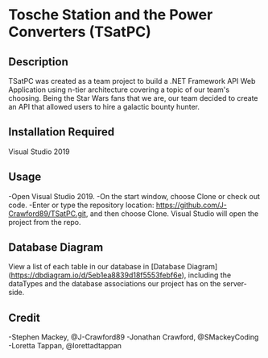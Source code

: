 # Tosche Station and the Power Converters (TSatPC)

## Description
TSatPC was created as a team project to build a .NET Framework API Web Application using n-tier architecture covering a topic of our team's choosing. Being the Star Wars fans that we are, our team decided to create an API that allowed users to hire a galactic bounty hunter.</div>

## Installation Required
Visual Studio 2019

## Usage
-Open Visual Studio 2019.
-On the start window, choose Clone or check out code.
-Enter or type the repository location: https://github.com/J-Crawford89/TSatPC.git, and then choose Clone. Visual Studio will open the project from the repo.

## Database Diagram
View a list of each table in our database in [Database Diagram] (https://dbdiagram.io/d/5eb1ea8839d18f5553febf6e), including the dataTypes and the database associations our project has on the server-side.

## Credit
-Stephen Mackey, @J-Crawford89
-Jonathan Crawford, @SMackeyCoding
-Loretta Tappan, @lorettadtappan
